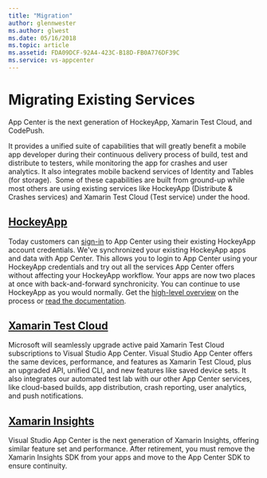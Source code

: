 ```yaml
---
title: "Migration"
author: glennwester
ms.author: glwest
ms.date: 05/16/2018
ms.topic: article
ms.assetid: FDA09DCF-92A4-423C-B18D-FB0A776DF39C
ms.service: vs-appcenter 
---
```


# Migrating Existing Services

App Center is the next generation of HockeyApp, Xamarin Test Cloud, and CodePush.

It provides a unified suite of capabilities that will greatly benefit a mobile app developer during their continuous delivery process of build, test and distribute to testers, while monitoring the app for crashes and user analytics. It also integrates mobile backend services of Identity and Tables (for storage).  Some of these capabilities are built from ground-up while most others are using existing services like HockeyApp (Distribute & Crashes services) and Xamarin Test Cloud (Test service) under the hood.

<!--App Center is in preview right now and is free to use. We will announce the public pricing later. Our philosophy is to keep the product free for the majority of customers even after after the preview period is over.

Today we recommend you to not use App Center for production use but continue using HockeyApp and Xamarin Test Cloud. If you are evaluating App Center in the same app which is also using HockeyApp SDK be aware of the issues described [here](~/sdk/limitations.md).-->

## [HockeyApp](~/migration/hockeyapp/index.md)

Today customers can [sign-in](https://appcenter.ms/login?utm_medium=referral_link&utm_source=Hockey%20App) to App Center using their existing HockeyApp account credentials. We've synchronized your existing HockeyApp apps and data with App Center. This allows you to login to App Center using your HockeyApp credentials and try out all the services App Center offers without affecting your HockeyApp workflow. Your apps are now two places at once with back-and-forward synchronicity. You can continue to use HockeyApp as you would normally. Get the [high-level overview](https://www.hockeyapp.net/mobile-center/about/) on the process or [read the documentation](~/migration/hockeyapp/index.md).

<!-- ## [Microsoft CodePush](~/migration/codepush/index.md) Ian Geoghegan placeholder -->

## [Xamarin Test Cloud](~/migration/test-cloud/index.md)

Microsoft will seamlessly upgrade active paid Xamarin Test Cloud subscriptions to Visual Studio App Center. Visual Studio App Center offers the same devices, performance, and features as Xamarin Test Cloud, plus an upgraded API, unified CLI, and new features like saved device sets. It also integrates our automated test lab with our other App Center services, like cloud-based builds, app distribution, crash reporting, user analytics, and push notifications.

## [Xamarin Insights](~/migration/xamarin-insights/index.md)

Visual Studio App Center is the next generation of Xamarin Insights, offering similar feature set and performance. After retirement, you must remove the Xamarin Insights SDK from your apps and move to the App Center SDK to ensure continuity.
